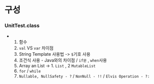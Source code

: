 # 구성 
### UnitTest.class
- 1. 함수
  2. `val` VS `var` 차이점
  3. String Template 사용법 -> `$`기호 사용
  4. 조건식 사용 - Java와의 차이점 / `if문` , `when`사용
  5. Array an List -> 1. `List` , 2 `MutableList`
  6. `for` / `while`
  7. `Nullable, NullSafety - ?` / `NonNull - !!` / `Elvis Operation - ?:`
